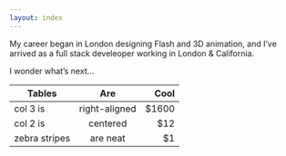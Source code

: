 ```yaml
---
layout: index
---
```

My career began in London designing Flash and 3D animation, and I’ve arrived as a full stack develeoper working in London & California.

I wonder what’s next...

| Tables        | Are           | Cool  |
| ------------- |:-------------:| -----:|
| col 3 is      | right-aligned | $1600 |
| col 2 is      | centered      |   $12 |
| zebra stripes | are neat      |    $1 |


